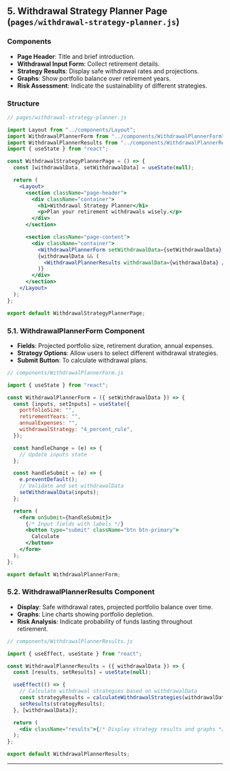 ## **5. Withdrawal Strategy Planner Page (`pages/withdrawal-strategy-planner.js`)**

### **Components**

- **Page Header**: Title and brief introduction.
- **Withdrawal Input Form**: Collect retirement details.
- **Strategy Results**: Display safe withdrawal rates and projections.
- **Graphs**: Show portfolio balance over retirement years.
- **Risk Assessment**: Indicate the sustainability of different strategies.

### **Structure**

```jsx
// pages/withdrawal-strategy-planner.js

import Layout from "../components/Layout";
import WithdrawalPlannerForm from "../components/WithdrawalPlannerForm";
import WithdrawalPlannerResults from "../components/WithdrawalPlannerResults";
import { useState } from "react";

const WithdrawalStrategyPlannerPage = () => {
  const [withdrawalData, setWithdrawalData] = useState(null);

  return (
    <Layout>
      <section className="page-header">
        <div className="container">
          <h1>Withdrawal Strategy Planner</h1>
          <p>Plan your retirement withdrawals wisely.</p>
        </div>
      </section>

      <section className="page-content">
        <div className="container">
          <WithdrawalPlannerForm setWithdrawalData={setWithdrawalData} />
          {withdrawalData && (
            <WithdrawalPlannerResults withdrawalData={withdrawalData} />
          )}
        </div>
      </section>
    </Layout>
  );
};

export default WithdrawalStrategyPlannerPage;
```

### **5.1. WithdrawalPlannerForm Component**

- **Fields**: Projected portfolio size, retirement duration, annual expenses.
- **Strategy Options**: Allow users to select different withdrawal strategies.
- **Submit Button**: To calculate withdrawal plans.

```jsx
// components/WithdrawalPlannerForm.js

import { useState } from "react";

const WithdrawalPlannerForm = ({ setWithdrawalData }) => {
  const [inputs, setInputs] = useState({
    portfolioSize: "",
    retirementYears: "",
    annualExpenses: "",
    withdrawalStrategy: "4_percent_rule",
  });

  const handleChange = (e) => {
    // Update inputs state
  };

  const handleSubmit = (e) => {
    e.preventDefault();
    // Validate and set withdrawalData
    setWithdrawalData(inputs);
  };

  return (
    <form onSubmit={handleSubmit}>
      {/* Input fields with labels */}
      <button type="submit" className="btn btn-primary">
        Calculate
      </button>
    </form>
  );
};

export default WithdrawalPlannerForm;
```

### **5.2. WithdrawalPlannerResults Component**

- **Display**: Safe withdrawal rates, projected portfolio balance over time.
- **Graphs**: Line charts showing portfolio depletion.
- **Risk Analysis**: Indicate probability of funds lasting throughout retirement.

```jsx
// components/WithdrawalPlannerResults.js

import { useEffect, useState } from "react";

const WithdrawalPlannerResults = ({ withdrawalData }) => {
  const [results, setResults] = useState(null);

  useEffect(() => {
    // Calculate withdrawal strategies based on withdrawalData
    const strategyResults = calculateWithdrawalStrategies(withdrawalData);
    setResults(strategyResults);
  }, [withdrawalData]);

  return (
    <div className="results">{/* Display strategy results and graphs */}</div>
  );
};

export default WithdrawalPlannerResults;
```

---
